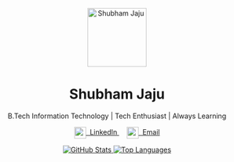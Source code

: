 <!---
shubhamjaju03/shubhamjaju03 is a ✨ special ✨ repository because its `README.md` (this file) appears on your GitHub profile.
You can click the Preview link to take a look at your changes.
--->

<div align="center">

  <!-- Profile Picture -->
  <img src="https://avatars.githubusercontent.com/u/143123082?v=4" width="120px" alt="Shubham Jaju" />

  <!-- Name -->
  <h1>Shubham Jaju</h1>

  <!-- Bio -->
  <p>B.Tech Information Technology | Tech Enthusiast | Always Learning</p>

  <!-- Social Links -->
  <p>
    <a href="https://www.linkedin.com/in/shubhamjaju03/" target="_blank">
      <img src="https://img.icons8.com/?size=100&id=xuvGCOXi8Wyg&format=png&color=000000" width="24" height="24" style="vertical-align: middle;" />
      &nbsp;LinkedIn
    </a>
    &nbsp;&nbsp;&nbsp;
    <a href="mailto:sjaju589@gmail.com">
      <img src="https://img.icons8.com/?size=100&id=EgRndDDLh8kS&format=png&color=000000" width="24" height="24" style="vertical-align: middle;" />
      &nbsp;Email
    </a>
  </p>

  <!-- GitHub Stats -->
  <a href="https://github.com/anuraghazra/github-readme-stats" target="_blank">
    <img src="https://github-readme-stats.vercel.app/api?username=shubhamjaju03&show_icons=true&theme=dracula" alt="GitHub Stats" />
  </a>

  <!-- Top Languages -->
  <a href="https://github.com/anuraghazra/github-readme-stats" target="_blank">
    <img src="https://github-readme-stats.vercel.app/api/top-langs/?username=shubhamjaju03&theme=dracula" alt="Top Languages" />
  </a>

</div>
